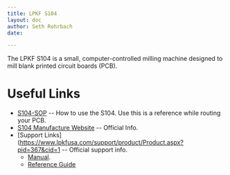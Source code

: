 ```yaml
---
title: LPKF S104
layout: doc
author: Seth Rohrbach
date:

---
```


The LPKF S104 is a small, computer-controlled milling machine designed to mill blank printed circuit boards (PCB).

# Useful Links

- [S104-SOP](S104-SOP) -- How to use the S104. Use this is a reference while routing your PCB.
- [S104 Manufacture Website](https://www.lpkfusa.com/products/pcb_prototyping/machines/protomat_s104/) -- Official Info.
- [Support Links](https://www.lpkfusa.com/support/product/Product.aspx?pid=367&cid=1 -- Official support info.
  - [Manual](https://www.lpkfusa.com/support/files/manuals/ProtoMat%20Sx4-e-1-0.pdf).
  - [Reference Guide](https://www.lpkfusa.com/support/files/manuals/Basic%20Reference%20Guide%20ProtoMat%20Sx4-e-1-0.pdf)